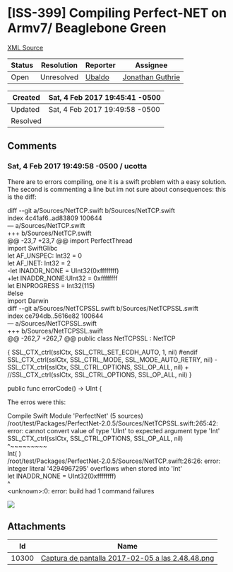 # [ISS-399] Compiling Perfect-NET on Armv7/ Beaglebone Green

[XML Source](../xml/ISS-399.xml)
<p></p>





Status|Resolution|Reporter|Assignee
------|----------|--------|--------
Open|Unresolved|[Ubaldo](ucotta)|[Jonathan Guthrie]($jono)





Created|Sat, 4 Feb 2017 19:45:41 -0500
-------|--------------
Updated|Sat, 4 Feb 2017 19:49:58 -0500
Resolved|


## Comments




### Sat, 4 Feb 2017 19:49:58 -0500 / ucotta 

<p><p>There are to errors compiling, one it is a swift problem with a easy solution. The second is commenting a line but im not sure about consequences: this is the diff:</p>


<p>diff --git a/Sources/NetTCP.swift b/Sources/NetTCP.swift<br/>
index 4c41af6..ad83809 100644<br/>
&#8212; a/Sources/NetTCP.swift<br/>
+++ b/Sources/NetTCP.swift<br/>
@@ -23,7 +23,7 @@ import PerfectThread<br/>
 import SwiftGlibc<br/>
 let AF_UNSPEC: Int32 = 0<br/>
 let AF_INET: Int32 = 2<br/>
-let INADDR_NONE = UInt32(0xffffffff)<br/>
+let INADDR_NONE:UInt32 = 0xffffffff<br/>
 let EINPROGRESS = Int32(115)<br/>
 #else<br/>
 import Darwin<br/>
diff --git a/Sources/NetTCPSSL.swift b/Sources/NetTCPSSL.swift<br/>
index ce794db..5616e82 100644<br/>
&#8212; a/Sources/NetTCPSSL.swift<br/>
+++ b/Sources/NetTCPSSL.swift<br/>
@@ -262,7 +262,7 @@ public class NetTCPSSL : NetTCP </p>
{
                SSL_CTX_ctrl(sslCtx, SSL_CTRL_SET_ECDH_AUTO, 1, nil)
        #endif
                SSL_CTX_ctrl(sslCtx, SSL_CTRL_MODE, SSL_MODE_AUTO_RETRY, nil)
-               SSL_CTX_ctrl(sslCtx, SSL_CTRL_OPTIONS, SSL_OP_ALL, nil)
+               //SSL_CTX_ctrl(sslCtx, SSL_CTRL_OPTIONS, SSL_OP_ALL, nil)
        }

<p>        public func errorCode() -&gt; UInt {</p>


<p>The erros were this:</p>

<p>Compile Swift Module 'PerfectNet' (5 sources)<br/>
/root/test/Packages/PerfectNet-2.0.5/Sources/NetTCPSSL.swift:265:42: error: cannot convert value of type 'UInt' to expected argument type 'Int'<br/>
                SSL_CTX_ctrl(sslCtx, SSL_CTRL_OPTIONS, SSL_OP_ALL, nil)<br/>
                                                       ^~~~~~~~~~<br/>
                                                       Int(      )<br/>
/root/test/Packages/PerfectNet-2.0.5/Sources/NetTCP.swift:26:26: error: integer literal '4294967295' overflows when stored into 'Int'<br/>
let INADDR_NONE = UInt32(0xffffffff)<br/>
                         ^<br/>
&lt;unknown&gt;:0: error: build had 1 command failures</p>




<p><span class="image-wrap" style=""><a id="10300_thumb" href="http://jira.perfect.org:8080/secure/attachment/10300/10300_Captura+de+pantalla+2017-02-05+a+las+2.48.48.png" title="Captura de pantalla 2017-02-05 a las 2.48.48.png" file-preview-type="image" file-preview-id="10300" file-preview-title="Captura de pantalla 2017-02-05 a las 2.48.48.png"><img src="http://jira.perfect.org:8080/secure/thumbnail/10300/_thumb_10300.png" style="border: 0px solid black" /></a></span></p></p>

## Attachments





Id|Name
------|------------
10300|[Captura de pantalla 2017-02-05 a las 2.48.48.png](../attachment/10300/Captura+de+pantalla+2017-02-05+a+las+2.48.48.png)

